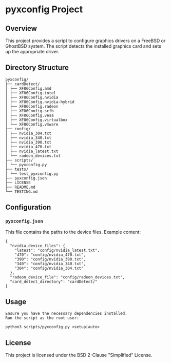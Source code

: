 # pyxconfig Project

## Overview

This project provides a script to configure graphics drivers on a FreeBSD or GhostBSD system. The script detects the installed graphics card and sets up the appropriate driver.

## Directory Structure

```
pyxconfig/
├── cardDetect/
│ ├── XF86Config.amd
│ ├── XF86Config.intel
│ ├── XF86Config.nvidia
│ ├── XF86Config.nvidia-hybrid
│ ├── XF86Config.radeon
│ ├── XF86Config.scfb
│ ├── XF86Config.vesa
│ ├── XF86Config.virtualbox
│ └── XF86Config.vmware
├── config/
│ ├── nvidia_304.txt
│ ├── nvidia_340.txt
│ ├── nvidia_390.txt
│ ├── nvidia_470.txt
│ ├── nvidia_latest.txt
│ └── radeon_devices.txt
├── scripts/
│ └── pyxconfig.py
├── tests/
│ └── test_pyxconfig.py
├── pyxconfig.json
├── LICENSE
├── README.md
└── TESTING.md
```

## Configuration

### `pyxconfig.json`

This file contains the paths to the device files. Example content:
```
{
  "nvidia_device_files": {
    "latest": "config/nvidia_latest.txt",
    "470": "config/nvidia_470.txt",
    "390": "config/nvidia_390.txt",
    "340": "config/nvidia_340.txt",
    "304": "config/nvidia_304.txt"
  },
  "radeon_device_file": "config/radeon_devices.txt",
  "card_detect_directory": "cardDetect/"
}
```

## Usage

    Ensure you have the necessary dependencies installed.
    Run the script as the root user:

```
python3 scripts/pyxconfig.py <setup|auto>
```

## License

This project is licensed under the BSD 2-Clause "Simplified" License.

